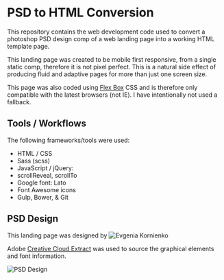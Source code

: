 # PSD to HTML Conversion

This repository contains the web development code used to convert a photoshop PSD design comp of a web landing page into a working HTML template page.

This landing page was created to be mobile first responsive, from a single static comp, therefore it is not pixel perfect. This is a natural side effect of producing fluid and adaptive pages for more than just one screen size.

This page was also coded using [Flex Box](http://caniuse.com/#search=flex) CSS and is therefore only compatible with the latest browsers (not IE). I have intentionally not used a fallback.

## Tools / Workflows

The following frameworks/tools were used:
* HTML / CSS
* Sass (scss)
* JavaScript / jQuery:
* scrollReveal, scrollTo
* Google font: Lato
* Font Awesome icons
* Gulp, Bower, & Git


## PSD Design

This landing page was designed by ![Evgenia Kornienko](https://www.behance.net/JaneKorn)

Adobe [Creative Cloud Extract](http://www.adobe.com/creativecloud/extract.html) was used to source the graphical elements and font information.

![PSD Design](http://imgur.com/Hi4AUnP)
